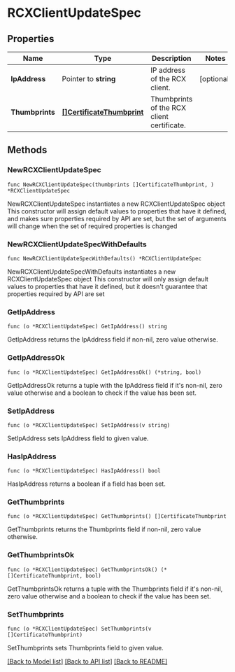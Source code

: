 # RCXClientUpdateSpec

## Properties

Name | Type | Description | Notes
------------ | ------------- | ------------- | -------------
**IpAddress** | Pointer to **string** | IP address of the RCX client. | [optional] 
**Thumbprints** | [**[]CertificateThumbprint**](CertificateThumbprint.md) | Thumbprints of the RCX client certificate. | 

## Methods

### NewRCXClientUpdateSpec

`func NewRCXClientUpdateSpec(thumbprints []CertificateThumbprint, ) *RCXClientUpdateSpec`

NewRCXClientUpdateSpec instantiates a new RCXClientUpdateSpec object
This constructor will assign default values to properties that have it defined,
and makes sure properties required by API are set, but the set of arguments
will change when the set of required properties is changed

### NewRCXClientUpdateSpecWithDefaults

`func NewRCXClientUpdateSpecWithDefaults() *RCXClientUpdateSpec`

NewRCXClientUpdateSpecWithDefaults instantiates a new RCXClientUpdateSpec object
This constructor will only assign default values to properties that have it defined,
but it doesn't guarantee that properties required by API are set

### GetIpAddress

`func (o *RCXClientUpdateSpec) GetIpAddress() string`

GetIpAddress returns the IpAddress field if non-nil, zero value otherwise.

### GetIpAddressOk

`func (o *RCXClientUpdateSpec) GetIpAddressOk() (*string, bool)`

GetIpAddressOk returns a tuple with the IpAddress field if it's non-nil, zero value otherwise
and a boolean to check if the value has been set.

### SetIpAddress

`func (o *RCXClientUpdateSpec) SetIpAddress(v string)`

SetIpAddress sets IpAddress field to given value.

### HasIpAddress

`func (o *RCXClientUpdateSpec) HasIpAddress() bool`

HasIpAddress returns a boolean if a field has been set.

### GetThumbprints

`func (o *RCXClientUpdateSpec) GetThumbprints() []CertificateThumbprint`

GetThumbprints returns the Thumbprints field if non-nil, zero value otherwise.

### GetThumbprintsOk

`func (o *RCXClientUpdateSpec) GetThumbprintsOk() (*[]CertificateThumbprint, bool)`

GetThumbprintsOk returns a tuple with the Thumbprints field if it's non-nil, zero value otherwise
and a boolean to check if the value has been set.

### SetThumbprints

`func (o *RCXClientUpdateSpec) SetThumbprints(v []CertificateThumbprint)`

SetThumbprints sets Thumbprints field to given value.



[[Back to Model list]](../README.md#documentation-for-models) [[Back to API list]](../README.md#documentation-for-api-endpoints) [[Back to README]](../README.md)


